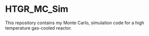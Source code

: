 # HTGR_MC_Sim
 This repository contains my Monte Carlo, simulation code for a high temperature gas-cooled reactor.

